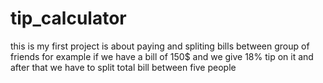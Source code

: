 # tip_calculator

this is my first project is about paying and spliting bills between group  of friends
for example if we have a bill of 150$ and we give 18% tip on it and after that we have to split total bill between five people
